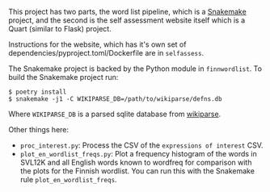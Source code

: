 This project has two parts, the word list pipeline, which is
a [Snakemake](https://snakemake.readthedocs.io/en/stable/) project, and the
second is the self assessment website itself which is
a Quart (similar to Flask) project.

Instructions for the website, which has it's own set of
dependencies/pyproject.toml/Dockerfile are in `selfassess`.

The Snakemake project is backed by the Python module in `finnwordlist`. To
build the Snakemake project run:

    $ poetry install
    $ snakemake -j1 -C WIKIPARSE_DB=/path/to/wikiparse/defns.db

Where `WIKIPARSE_DB` is a parsed sqlite database from
[wikiparse](https://github.com/frankier/wikiparse).

Other things here:

 * `proc_interest.py`: Process the CSV of the ``expressions of interest`` CSV.
 * `plot_en_wordlist_freqs.py`: Plot a frequency histogram of the words in
   SVL12K and all English words known to wordfreq for comparison with the plots
   for the Finnish wordlist. You can run this with the Snakemake rule
   `plot_en_wordlist_freqs`.
